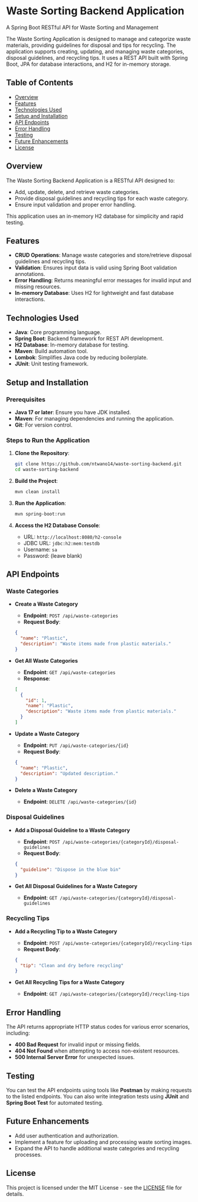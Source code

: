 # Waste Sorting Backend Application
A Spring Boot RESTful API for Waste Sorting and Management

The Waste Sorting Application is designed to manage and categorize waste materials, providing guidelines for disposal and tips for recycling. The application supports creating, updating, and managing waste categories, disposal guidelines, and recycling tips. It uses a REST API built with Spring Boot, JPA for database interactions, and H2 for in-memory storage.

## Table of Contents
- [Overview](#overview)
- [Features](#features)
- [Technologies Used](#technologies-used)
- [Setup and Installation](#setup-and-installation)
- [API Endpoints](#api-endpoints)
- [Error Handling](#error-handling)
- [Testing](#testing)
- [Future Enhancements](#future-enhancements)
- [License](#license)

## Overview
The Waste Sorting Backend Application is a RESTful API designed to:
- Add, update, delete, and retrieve waste categories.
- Provide disposal guidelines and recycling tips for each waste category.
- Ensure input validation and proper error handling.

This application uses an in-memory H2 database for simplicity and rapid testing.

## Features
- **CRUD Operations**: Manage waste categories and store/retrieve disposal guidelines and recycling tips.
- **Validation**: Ensures input data is valid using Spring Boot validation annotations.
- **Error Handling**: Returns meaningful error messages for invalid input and missing resources.
- **In-memory Database**: Uses H2 for lightweight and fast database interactions.

## Technologies Used
- **Java**: Core programming language.
- **Spring Boot**: Backend framework for REST API development.
- **H2 Database**: In-memory database for testing.
- **Maven**: Build automation tool.
- **Lombok**: Simplifies Java code by reducing boilerplate.
- **JUnit**: Unit testing framework.

## Setup and Installation

### Prerequisites
- **Java 17 or later**: Ensure you have JDK installed.
- **Maven**: For managing dependencies and running the application.
- **Git**: For version control.

### Steps to Run the Application
1. **Clone the Repository**:
    ```bash
    git clone https://github.com/ntwano14/waste-sorting-backend.git
    cd waste-sorting-backend
    ```

2. **Build the Project**:
    ```bash
    mvn clean install
    ```

3. **Run the Application**:
    ```bash
    mvn spring-boot:run
    ```

4. **Access the H2 Database Console**:
   - URL: `http://localhost:8080/h2-console`
   - JDBC URL: `jdbc:h2:mem:testdb`
   - Username: `sa`
   - Password: (leave blank)

## API Endpoints

### Waste Categories

- **Create a Waste Category**
   - **Endpoint**: `POST /api/waste-categories`
   - **Request Body**:
    ```json
    {
      "name": "Plastic",
      "description": "Waste items made from plastic materials."
    }
    ```

- **Get All Waste Categories**
   - **Endpoint**: `GET /api/waste-categories`
   - **Response**:
    ```json
    [
      {
        "id": 1,
        "name": "Plastic",
        "description": "Waste items made from plastic materials."
      }
    ]
    ```

- **Update a Waste Category**
   - **Endpoint**: `PUT /api/waste-categories/{id}`
   - **Request Body**:
    ```json
    {
      "name": "Plastic",
      "description": "Updated description."
    }
    ```

- **Delete a Waste Category**
   - **Endpoint**: `DELETE /api/waste-categories/{id}`

### Disposal Guidelines

- **Add a Disposal Guideline to a Waste Category**
   - **Endpoint**: `POST /api/waste-categories/{categoryId}/disposal-guidelines`
   - **Request Body**:
    ```json
    {
      "guideline": "Dispose in the blue bin"
    }
    ```

- **Get All Disposal Guidelines for a Waste Category**
   - **Endpoint**: `GET /api/waste-categories/{categoryId}/disposal-guidelines`

### Recycling Tips

- **Add a Recycling Tip to a Waste Category**
   - **Endpoint**: `POST /api/waste-categories/{categoryId}/recycling-tips`
   - **Request Body**:
    ```json
    {
      "tip": "Clean and dry before recycling"
    }
    ```

- **Get All Recycling Tips for a Waste Category**
   - **Endpoint**: `GET /api/waste-categories/{categoryId}/recycling-tips`

## Error Handling
The API returns appropriate HTTP status codes for various error scenarios, including:
- **400 Bad Request** for invalid input or missing fields.
- **404 Not Found** when attempting to access non-existent resources.
- **500 Internal Server Error** for unexpected issues.

## Testing
You can test the API endpoints using tools like **Postman** by making requests to the listed endpoints. You can also write integration tests using **JUnit** and **Spring Boot Test** for automated testing.

## Future Enhancements
- Add user authentication and authorization.
- Implement a feature for uploading and processing waste sorting images.
- Expand the API to handle additional waste categories and recycling processes.

## License
This project is licensed under the MIT License - see the [LICENSE](LICENSE) file for details.
